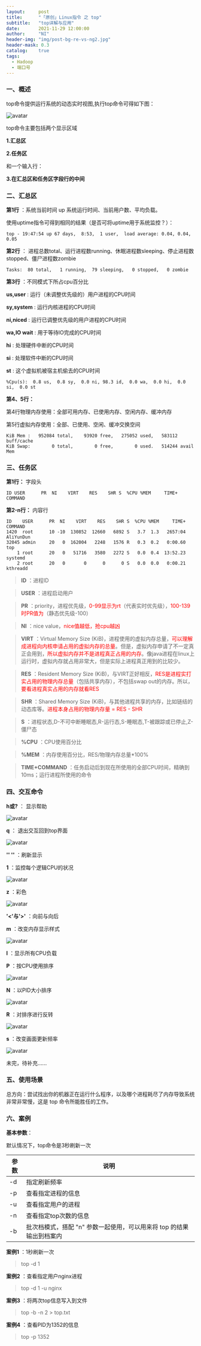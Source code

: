 ```yaml
---
layout:     post
title:      "「原创」Linux指令 之 top"
subtitle:   "top详解与应用"
date:       2021-11-29 12:00:00
author:     "NI"
header-img: "img/post-bg-re-vs-ng2.jpg"
header-mask: 0.3
catalog:    true
tags:
  - Hadoop
  - 端口号
---
```


### 一、概述

top命令提供运行系统的动态实时视图,执行top命令可得如下图：

![avatar](/img/linux/top.png)

top命令主要包括两个显示区域

**1.汇总区**

**2.任务区**

和一个输入行：

**3.在汇总区和任务区字段行的中间**

### 二、汇总区

**第1行** ：系统当前时间 up 系统运行时间、当前用户数、平均负载。

使用uptime指令可得到相同的结果（是否可将uptime用于系统监控？）：

```shell
top - 19:47:54 up 67 days,  8:53,  1 user,  load average: 0.04, 0.04, 0.05
```

**第2行** ： 进程总数total、运行进程数running、休眠进程数sleeping、停止进程数stopped、僵尸进程数zombie

```shell
Tasks:  80 total,   1 running,  79 sleeping,   0 stopped,   0 zombie
```

**第3行** ：不同模式下所占cpu百分比

**us,user** : 运行（未调整优先级的）用户进程的CPU时间

**sy,system** : 运行内核进程的CPU时间

**ni,niced** : 运行已调整优先级的用户进程的CPU时间

**wa,IO wait** : 用于等待IO完成的CPU时间

**hi** : 处理硬件中断的CPU时间

**si** : 处理软件中断的CPU时间

**st** : 这个虚拟机被宿主机偷去的CPU时间

```shell
%Cpu(s):  0.8 us,  0.8 sy,  0.0 ni, 98.3 id,  0.0 wa,  0.0 hi,  0.0 si,  0.0 st
```

**第4、5行：**

第4行物理内存使用：全部可用内存、已使用内存、空闲内存、缓冲内存

第5行虚拟内存使用：全部、已使用、空闲、缓冲交换空间

```shell
KiB Mem :   952084 total,    93920 free,   275052 used,   583112 buff/cache
KiB Swap:        0 total,        0 free,        0 used.   514244 avail Mem
```

### 三、任务区

**第1行：** 字段头

```shell
ID USER      PR  NI    VIRT    RES    SHR S  %CPU %MEM     TIME+ COMMAND 
```

**第2-n行：** 内容行

```shell
ID    USER      PR  NI    VIRT    RES    SHR S  %CPU %MEM     TIME+ COMMAND 
1420  root      10 -10  130852  12660   6892 S   3.7  1.3   2657:04 AliYunDun              
32045 admin     20   0  162004   2248   1576 R   0.3  0.2   0:00.60 top                    
    1 root      20   0   51716   3580   2272 S   0.0  0.4  13:52.23 systemd                
    2 root      20   0       0      0      0 S   0.0  0.0   0:00.21 kthreadd 
```

>**ID** ：进程ID

>**USER** ：进程启动用户

>**PR** ：priority，进程优先级，<font color='red'>0-99显示为rt</font>（代表实时优先级），<font color='red'>100-139时PR值为</font>（静态优先级-100）

>**NI** ：nice value，<font color='red'>nice值越低，抢cpu越凶</font>

>**VIRT** ：Virtual Memory Size (KiB)，进程使用的虚拟内存总量，<font color='red'>可以理解成进程向内核申请占用的虚拟内存的总量</font>。但是，虚拟内存申请了不一定真正会用到，<font color='red'>所以虚拟内存并不是进程真正占用的内存</font>。像java进程在linux上运行时，虚拟内存就占用非常大，但是实际上进程真正用到的比较少。

>**RES** ：Resident Memory Size (KiB)，与VIRT正好相反，<font color='red'>RES是进程实打实占用的物理内存总量</font>（包括共享内存），不包括swap out的内存。所以，<font color='red'>要看进程真实占用的内存就看RES</font>

>**SHR** ：Shared Memory Size (KiB)，与其他进程共享的内存，比如链结的动态库等。<font color='red'>进程本身占用的物理内存量 = RES - SHR</font>

>**S** ：进程状态,D-不可中断睡眠态,R-运行态,S-睡眠态,T-被跟踪或已停止,Z-僵尸态

>**%CPU** ：CPU使用百分比

>**%MEM** ：内存使用百分比，RES/物理内存总量*100%

>**TIME+COMMAND** ：任务启动后到现在所使用的全部CPU时间，精确到10ms；运行进程所使用的命令


### 四、交互命令 

**h或?** ： 显示帮助

![avatar](/img/linux/top-h.png)

**q** ：   退出交互回到top界面

![avatar](/img/linux/top-q.png)

**'<ENTER>' '<SPACE>'** ：刷新显示

**1** ：监控每个逻辑CPU的状况

![avatar](/img/linux/top-1.png)

**z** ：彩色

![avatar](/img/linux/top-z.png)

**'<'与'>'** ：向前与向后

**m** ：改变内存显示样式

![avatar](/img/linux/top-m.png)

**l** ：显示所有CPU负载

**P** ：按CPU使用排序

![avatar](/img/linux/top-P.png)

**N** ：以PID大小排序

![avatar](/img/linux/top-N.png)

**R** ：对排序进行反转

![avatar](/img/linux/top-R.png)

**s** ：改变画面更新频率

![avatar](/img/linux/top-s.png)

未完，待补充......

### 五、使用场景

总方向：尝试找出你的机器正在运行什么程序，以及哪个进程耗尽了内存导致系统非常非常慢，这是 top 命令所能胜任的工作。

### 六、案例

**基本参数**：

默认情况下，top命令是3秒刷新一次

| 参数 | 说明 |
| ---- | ---- |
| -d | 指定刷新频率 |
| -p | 查看指定进程的信息 |
| -u | 查看指定用户的进程 |
| -n | 查看指定top次数的信息 |
| -b | 批次档模式，搭配 "n" 参数一起使用，可以用来将 top 的结果输出到档案内 |


**案例1** ：1秒刷新一次

>top -d 1

**案例2** ：查看指定用户nginx进程

>top -d 1 -u nginx

**案例3** ：将两次top信息写入到文件

>top -b -n 2 > top.txt

**案例4** ：查看PID为1352的信息

>top -p 1352























